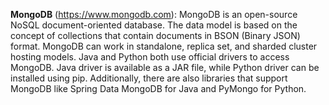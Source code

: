 **MongoDB** (https://www.mongodb.com): MongoDB is an open-source NoSQL document-oriented database. The data model is based on the concept of collections that contain documents in BSON (Binary JSON) format. MongoDB can work in standalone, replica set, and sharded cluster hosting models. Java and Python both use official drivers to access MongoDB. Java driver is available as a JAR file, while Python driver can be installed using pip. Additionally, there are also libraries that support MongoDB like Spring Data MongoDB for Java and PyMongo for Python.
